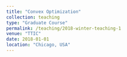 ```yaml
---
title: "Convex Optimization"
collection: teaching
type: "Graduate Course"
permalink: /teaching/2018-winter-teaching-1
venue: "TTIC"
date: 2018-01-01
location: "Chicago, USA"
---
```


